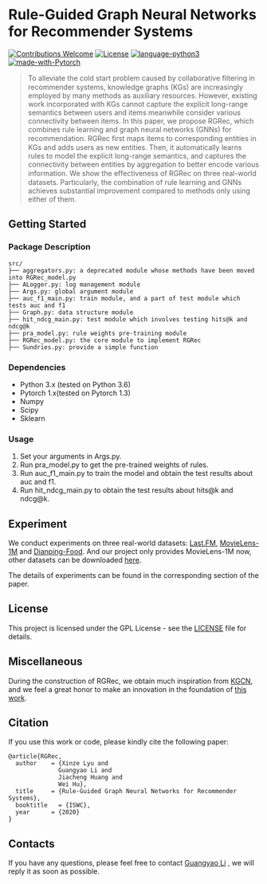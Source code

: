 # Rule-Guided Graph Neural Networks for Recommender Systems
[![Contributions Welcome](https://img.shields.io/badge/Contributions-Welcome-brightgreen.svg?style=flat-square)](https://github.com/nju-websoft/RGRec/issues)
[![License](https://img.shields.io/badge/License-GPL-lightgrey.svg?style=flat-square)](https://github.com/nju-websoft/RGRec/blob/master/LICENSE)
[![language-python3](https://img.shields.io/badge/Language-Python3-blue.svg?style=flat-square)](https://www.python.org/)
[![made-with-Pytorch](https://img.shields.io/badge/Made%20with-Pytorch-orange.svg?style=flat-square)](https://pytorch.org/)

> To alleviate the cold start problem caused by collaborative ﬁltering in recommender systems, knowledge graphs (KGs) are increasingly employed by many methods as auxiliary resources. However, existing work incorporated with KGs cannot capture the explicit long-range semantics between users and items meanwhile consider various connectivity between items. In this paper, we propose RGRec, which combines rule learning and graph neural networks (GNNs) for recommendation. RGRec ﬁrst maps items to corresponding entities in KGs and adds users as new entities. Then, it automatically learns rules to model the explicit long-range semantics, and captures the connectivity between entities by aggregation to better encode various information. We show the eﬀectiveness of RGRec on three real-world datasets. Particularly, the combination of rule learning and GNNs achieves substantial improvement compared to methods only using either of them.

## Getting Started

### Package Description

```
src/
├── aggregators.py: a deprecated module whose methods have been moved into RGRec_model.py
├── ALogger.py: log management module
├── Args.py: global argument module
├── auc_f1_main.py: train module, and a part of test module which tests auc and f1
├── Graph.py: data structure module 
├── hit_ndcg_main.py: test module which involves testing hits@k and ndcg@k
├── pra_model.py: rule weights pre-training module
├── RGRec_model.py: the core module to implement RGRec
├── Sundries.py: provide a simple function
```

### Dependencies

* Python 3.x (tested on Python 3.6)
* Pytorch 1.x(tested on Pytorch 1.3)
* Numpy
* Scipy
* Sklearn

### Usage

1. Set your arguments in Args.py.
2. Run pra_model.py to get the pre-trained weights of rules.
3. Run auc_f1_main.py to train the model and obtain the test results about auc and f1.
4. Run hit_ndcg_main.py to obtain the test results about hits@k and ndcg@k.

## Experiment

We conduct experiments on three real-world datasets: [Last.FM](https://github.com/hwwang55/KGCN/tree/master/data/music), [MovieLens-1M](https://github.com/hwwang55/RippleNet/tree/master/data/movie) and [Dianping-Food](https://github.com/hwwang55/KGNN-LS/tree/master/data/restaurant). And our project only provides MovieLens-1M now, other datasets can be downloaded [here](https://1drv.ms/u/s!AqA_HIF7WyFosB3mBny-Zda23ZL3?e=GfCIOv).

The details of experiments can be found in the corresponding section of the paper.


## License

This project is licensed under the GPL License - see the [LICENSE](https://github.com/nju-websoft/RGRec/blob/master/LICENSE) file for details.

## Miscellaneous

During the construction of RGRec, we obtain much inspiration from  [KGCN](https://github.com/hwwang55/KGCN), and we feel a great honor to make an innovation in the foundation of [this work](https://github.com/hwwang55/KGCN).

## Citation

If you use this work or code, please kindly cite the following paper:

```
@article{RGRec,
  author    = {Xinze Lyu and
              Guangyao Li and
              Jiacheng Huang and
              Wei Hu},
  title     = {Rule-Guided Graph Neural Networks for Recommender Systems},
  booktitle   = {ISWC},
  year      = {2020}
}
```

## Contacts

If you have any questions, please feel free to contact [Guangyao Li](mailto:gyli.nju@gmail.com) , we will reply it as soon as possible.

